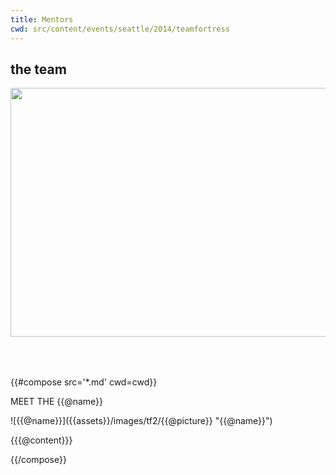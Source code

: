 ```yaml
---
title: Mentors
cwd: src/content/events/seattle/2014/teamfortress
---
```


## the team

<div align="center">
<img src="{{assets}}/images/tf2/tf2.jpg" height="397.5" width="750" style="margin-bottom:50px">
</div>

{{#compose src='*.md' cwd=cwd}}
<p class="mentor-titles">
    MEET THE {{@name}}
</p>
<section>
    <span class="tf2">
    ![{{@name}}]({{assets}}/images/tf2/{{@picture}} "{{@name}}")
    </span>
    <p>
        {{{@content}}}
    </p>
</section>
{{/compose}}
